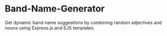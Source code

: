 # Band-Name-Generator
Get dynamic band name suggestions by combining random adjectives and nouns using Express.js and EJS templates.
